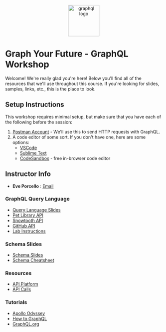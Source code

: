 <p align="center">
<img src="https://upload.wikimedia.org/wikipedia/commons/thumb/1/17/GraphQL_Logo.svg/512px-GraphQL_Logo.svg.png" width="100" alt="graphql logo"/>
</p>

# Graph Your Future - GraphQL Workshop

Welcome! We're really glad you're here! Below you'll find all of the resources that we'll use throughout this course. If you're looking for slides, samples, links, etc., this is the place to look.

## Setup Instructions
This workshop requires minimal setup, but make sure that you have each of the following before the session:

1. [Postman Account](https://www.postman.com/) - We'll use this to send HTTP requests with GraphQL.
2. A code editor of some sort. If you don't have one, here are some options:
   * [VSCode](https://code.visualstudio.com/)
   * [Sublime Text](https://www.sublimetext.com/)
   * [CodeSandbox](https://codesandbox.io) - free in-browser code editor

## Instructor Info

- **Eve Porcello** : [Email](mailto:eve@moonhighway.com)

### GraphQL Query Language

- [Query Language Slides](https://slides.com/moonhighway/graphql-intro/)
- [Pet Library API](https://pet-library.moonhighway.com)
- [Snowtooth API](https://snowtooth.moonhighway.com)
- [GitHub API](https://developer.github.com/v4/explorer/)
- [Lab Instructions](https://slides.com/moonhighway/snowtooth-query-lab/)

### Schema Slides

* [Schema Slides](https://slides.com/moonhighway/schema-definition-language)
* [Schema Cheatsheet](https://raw.githubusercontent.com/sogko/graphql-shorthand-notation-cheat-sheet/master/graphql-shorthand-notation-cheat-sheet.png)

### Resources

* [API Platform](https://partner.thetradedesk.com/v3/portal/api/doc/ApisPlatform)
* [API Calls](https://partner.thetradedesk.com/v3/portal/api/doc/GqlApiCalls)

### Tutorials

- [Apollo Odyssey](https://odyssey.apollographql.com/)
- [How to GraphQL](https://howtographql.com)
- [GraphQL.org](https://graphql.org)
